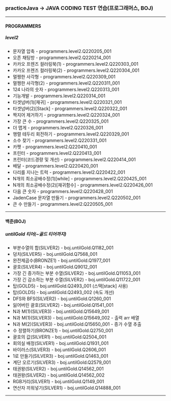 
### practiceJava -> JAVA CODING TEST 연습(프로그래머스, BOJ)
***
#### PROGRAMMERS
##### level2
+ 문자열 압축 - programmers.level2.Q220205_001
+ 오픈 채팅방 - programmers.level2.Q220214_001
+ 카카오 프렌즈 컬러링북(1) - programmers.level2.Q220303_001
+ 카카오 프렌즈 컬러링북(2) - programmers.level2.Q220304_001
+ 멀쩡한 사각형 - programmers.level2.Q220309_001
+ 멀쩡한 사각형(2) - programmers.level2.Q220311_001
+ 124 나라의 숫자 - programmers.level2.Q220313_001
+ 기능개발 - programmers.level2.Q220314_001
+ 타겟넘버(1)[재귀] - programmers.level2.Q220321_001
+ 타겟넘버(2)[Stack] - programmers.level2.Q220322_001
+ 짝지어 제거하기 - programmers.level2.Q220324_001
+ 가장 큰 수 - programmers.level2.Q220325_001
+ 더 맵게 - programmers.level2.Q220326_001
+ 행렬 테두리 회전하기 - programmers.level2.Q220329_001
+ 소수 찾기 - programmers.level2.Q220331_001
+ 카펫 - programmers.level2.Q220410_001
+ 프린터 - programmers.level2.Q220413_001
+ 프린터(코드경량 및 개선) - programmers.level2.Q220414_001
+ 배달 - programmers.level2.Q220420_001
+ 다리를 지나는 트럭 - programmers.level2.Q220422_001
+ N개의 최소공배수정(1)[while] - programmers.level2.Q220425_001
+ N개의 최소공배수정(2)[재귀함수] - programmers.level2.Q220426_001
+ 다음 큰 숫자 - programmers.level2.Q220428_001
+ JadenCase 문자열 만들기 - programmers.level2.Q220502_001
+ 큰 수 만들기 - programmers.level2.Q220505_001
***

#### 백준(BOJ)
##### untilGold 티어(~골드 티어까지)
+ 부분수열의 합(SILVER2) - boj.untilGold.Q1182_001
+ 덩치(SILVER5) - boj.untilGold.Q7568_001
+ 완전제곱수(BRONZE1) - boj.untilGold.Q1977_001
+ 괄호(SILVER4) - boj.untilGold.Q9012_001
+ 가장 긴 증가하는 부분 수열(SILVER2) - boj.untilGold.Q11053_001
+ 가장 긴 감소하는 부분 수열(SILVER2) - boj.untilGold.Q11722_001
+ 탑(GOLD5) - boj.untilGold.Q2493_001 (스택[stack] 사용)
+ 탑(GOLD5) - boj.untilGold.Q2493_002 (속도 개선)
+ DFS와 BFS(SILVER2) - boj.untilGold.Q1260_001
+ 잃어버린 괄호(SILVER2) - boj.untilGold.Q1541_001
+ N과 M(1)(SILVER3) - boj.untilGold.Q15649_001
+ N과 M(1)(SILVER3) - boj.untilGold.Q15649_002 - 출력 arr 배열
+ N과 M(2)(SILVER3) - boj.untilGold.Q15650_001 - 증가 수열 추출
+ 수 정렬하기(BRONZE1) - boj.untilGold.Q2750_001
+ 괄호의 값(SILVER1) - boj.untilGold.Q2504_001
+ 회의실 배정(SILVER1) - boj.untilGold.Q1931_001
+ 바이러스(SILVER3) - boj.untilGold.Q2606_001
+ 1로 만들기(SILVER3) - boj.untilGold.Q1463_001
+ 계단 오르기(SILVER3) - boj.untilGold.Q2579_001
+ 태권왕(SILVER2) - boj.untilGold.Q14562_001
+ 태권왕(SILVER2) - boj.untilGold.Q14562_002
+ RGB거리(SILVER1) - boj.untilGold.Q1149_001
+ 연산자 끼워넣기(SILVER1) - boj.untilGold.Q14888_001
***
